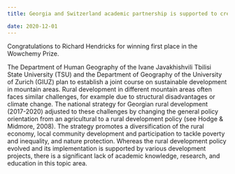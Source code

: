 ```yaml
---
title: Georgia and Switzerland academic partnership is supported to create study courses Sustainable Mountain Development (SMD)

date: 2020-12-01
---
```


Congratulations to Richard Hendricks for winning first place in the Wowchemy Prize.

<!--more-->

The Department of Human Geography of the Ivane Javakhishvili Tbilisi State University (TSU) and the Department of Geography of the University of Zurich (GIUZ) plan to establish a joint course on sustainable development in mountain areas. 
Rural development in different mountain areas often faces similar challenges, for example due to structural disadvantages or climate change. The national strategy for Georgian rural development (2017-2020) adjusted to these challenges by changing the general policy orientation from an agricultural to a rural development policy (see Hodge & Midmore, 2008). The strategy promotes a diversification of the rural economy, local community development and participation to tackle poverty and inequality, and nature protection. Whereas the rural development policy evolved and its implementation is supported by various development projects, there is a significant lack of academic knowledge, research, and education in this topic area.
